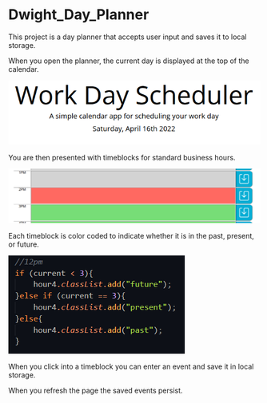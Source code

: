 # Dwight_Day_Planner
This project is a day planner that accepts user input and saves it to local storage.

When you open the planner, the current day is displayed at the top of the calendar.

![When you open the planner, the current day is displayed at the top of the calendar.](./assets/date.png)

You are then presented with timeblocks for standard business hours.

![You are then presented with timeblocks for standard business hours.](./assets/colors.png)

Each timeblock is color coded to indicate whether it is in the past, present, or future.

![Each timeblock is color coded to indicate whether it is in the past, present, or future.](./assets/determiningColor.png)

When you click into a timeblock you can enter an event and save it in local storage.

When you refresh the page the saved events persist.